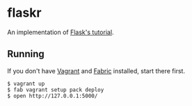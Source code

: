 flaskr
======

An implementation of [Flask's
tutorial](http://flask.pocoo.org/docs/tutorial/introduction/).

Running
-------

If you don't have [Vagrant](http://www.vagrantup.com/) and
[Fabric](http://fabfile.org/) installed, start there first.

    $ vagrant up
    $ fab vagrant setup pack deploy
    $ open http://127.0.0.1:5000/
